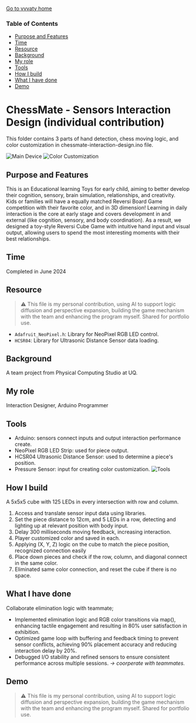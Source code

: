 [Go to vvvaty home](https://vvvaty.github.io/)
### Table of Contents
- [Purpose and Features](#purpose-and-features)
- [Time](#time)
- [Resource](#resource)
- [Background](#background)
- [My role](#my-role)
- [Tools](#tools)
- [How I build](#how-i-build)
- [What I have done](#what-i-have-done)
- [Demo](#demo)

# ChessMate - Sensors Interaction Design (individual contribution)
This folder contains 3 parts of hand detection, chess moving logic, and color customization in chessmate-interaction-design.ino file.

![Main Device](/img/nchessmate_cover.png)
![Color Customization](/img/chessmate_play.JPG)
## Purpose and Features
This is an Educational learning Toys for early child, aiming to better develop their cognition, sensory, brain simulation, relationships, and creativity.  
Kids or families will have a equally matched Reversi Board Game competition with their favorite color, and in 3D dimension! Learning in daily interaction is the core at early stage and covers development in and external (like cognition, sensory, and body coordination). As a result, we designed a toy-style Reversi Cube Game with intuitive hand input and visual output, allowing users to spend the most interesting moments with their best relationships. 
## Time
Completed in June 2024
## Resource
> ⚠️ This file is my personal contribution, using AI to support logic diffusion and perspective expansion, building the game mechanism with the team and enhancing the program myself. Shared for portfolio use. 
- `Adafruit_NeoPixel.h`: Library for NeoPixel RGB LED control.
- `HCSR04`: Library for Ultrasonic Distance Sensor data loading.
## Background
A team project from Physical Computing Studio at UQ.
## My role
Interaction Designer, Arduino Programmer
## Tools
- Arduino: sensors connect inputs and output interaction performance create.
- NeoPixel RGB LED Strip: used for piece output.
- HCSR04 Ultrasonic Distance Sensor: used to determine a piece's position.
- Pressure Sensor: input for creating color customization.
![Tools](/img/tech%20develop.png)
## How I build
A 5x5x5 cube with 125 LEDs in every intersection with row and column.
1. Access and translate sensor input data using libraries.
2. Set the piece distance to 12cm, and 5 LEDs in a row, detecting and lighting up at relevant position with body input.
3. Delay 300 milliseconds moving feedback, increasing interaction.
4. Player customized color and saved in each.
5. Applying (X, Y, Z) logic on the cube to match the piece position, recognized connection easily
6. Place down pieces and check if the row, column, and diagonal connect in the same color.
7. Eliminated same color connection, and reset the cube if there is no space.
## What I have done
Collaborate elimination logic with teammate;  
- Implemented elimination logic and RGB color transitions via map(), enhancing tactile engagement and resulting in 80% user satisfaction in exhibition.
- Optimized game loop with buffering and feedback timing to prevent sensor conflicts, achieving 90% placement accuracy and reducing interaction delay by 20%.
- Debugged I/O stability and refined sensors to ensure consistent performance across multiple sessions. *-> coorperate with teammates.*
## Demo



> ⚠️ This file is my personal contribution, using AI to support logic diffusion and perspective expansion, building the game mechanism with the team and enhancing the program myself. Shared for portfolio use. 